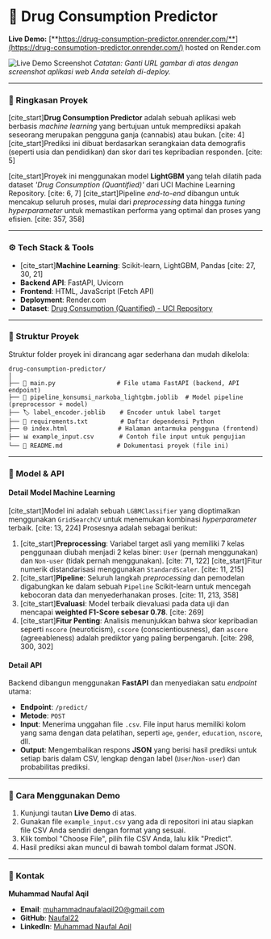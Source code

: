 # 🚀 Drug Consumption Predictor

**Live Demo:** [**https://drug-consumption-predictor.onrender.com/**](https://drug-consumption-predictor.onrender.com/) hosted on Render.com

![Live Demo Screenshot](https://i.imgur.com/your-screenshot-url.png) 
*Catatan: Ganti URL gambar di atas dengan screenshot aplikasi web Anda setelah di-deploy.*

---

### 📝 Ringkasan Proyek

[cite_start]**Drug Consumption Predictor** adalah sebuah aplikasi web berbasis *machine learning* yang bertujuan untuk memprediksi apakah seseorang merupakan pengguna ganja (cannabis) atau bukan. [cite: 4] [cite_start]Prediksi ini dibuat berdasarkan serangkaian data demografis (seperti usia dan pendidikan) dan skor dari tes kepribadian responden. [cite: 5]

[cite_start]Proyek ini menggunakan model **LightGBM** yang telah dilatih pada dataset *'Drug Consumption (Quantified)'* dari UCI Machine Learning Repository. [cite: 6, 7] [cite_start]Pipeline *end-to-end* dibangun untuk mencakup seluruh proses, mulai dari *preprocessing* data hingga *tuning hyperparameter* untuk memastikan performa yang optimal dan proses yang efisien. [cite: 357, 358]

---

### ⚙️ Tech Stack & Tools

-   [cite_start]**Machine Learning**: Scikit-learn, LightGBM, Pandas [cite: 27, 30, 21]
-   **Backend API**: FastAPI, Uvicorn
-   **Frontend**: HTML, JavaScript (Fetch API)
-   **Deployment**: Render.com
-   **Dataset**: [Drug Consumption (Quantified) - UCI Repository](https://archive.ics.uci.edu/dataset/373/drug-consumption-quantified)

---

### 📂 Struktur Proyek

Struktur folder proyek ini dirancang agar sederhana dan mudah dikelola:

```
drug-consumption-predictor/
│
├── 🚀 main.py                 # File utama FastAPI (backend, API endpoint)
├── 🧠 pipeline_konsumsi_narkoba_lightgbm.joblib  # Model pipeline (preprocessor + model)
├── 🏷️ label_encoder.joblib    # Encoder untuk label target
├── 📄 requirements.txt         # Daftar dependensi Python
├── 🌐 index.html              # Halaman antarmuka pengguna (frontend)
├── 📊 example_input.csv       # Contoh file input untuk pengujian
└── 📖 README.md               # Dokumentasi proyek (file ini)
```

---

### 🧠 Model & API

#### Detail Model Machine Learning
[cite_start]Model ini adalah sebuah `LGBMClassifier` yang dioptimalkan menggunakan `GridSearchCV` untuk menemukan kombinasi *hyperparameter* terbaik. [cite: 13, 224] Prosesnya adalah sebagai berikut:
1.  [cite_start]**Preprocessing**: Variabel target asli yang memiliki 7 kelas penggunaan diubah menjadi 2 kelas biner: `User` (pernah menggunakan) dan `Non-user` (tidak pernah menggunakan). [cite: 71, 122] [cite_start]Fitur numerik distandarisasi menggunakan `StandardScaler`. [cite: 11, 215]
2.  [cite_start]**Pipeline**: Seluruh langkah *preprocessing* dan pemodelan digabungkan ke dalam sebuah `Pipeline` Scikit-learn untuk mencegah kebocoran data dan menyederhanakan proses. [cite: 11, 213, 358]
3.  [cite_start]**Evaluasi**: Model terbaik dievaluasi pada data uji dan mencapai **weighted F1-Score sebesar 0.78**. [cite: 269]
4.  [cite_start]**Fitur Penting**: Analisis menunjukkan bahwa skor kepribadian seperti `nscore` (neuroticism), `cscore` (conscientiousness), dan `ascore` (agreeableness) adalah prediktor yang paling berpengaruh. [cite: 298, 300, 302]

#### Detail API
Backend dibangun menggunakan **FastAPI** dan menyediakan satu *endpoint* utama:

-   **Endpoint**: `/predict/`
-   **Metode**: `POST`
-   **Input**: Menerima unggahan file `.csv`. File input harus memiliki kolom yang sama dengan data pelatihan, seperti `age`, `gender`, `education`, `nscore`, dll.
-   **Output**: Mengembalikan respons **JSON** yang berisi hasil prediksi untuk setiap baris dalam CSV, lengkap dengan label (`User`/`Non-user`) dan probabilitas prediksi.

---

### 🚀 Cara Menggunakan Demo

1.  Kunjungi tautan **Live Demo** di atas.
2.  Gunakan file `example_input.csv` yang ada di repositori ini atau siapkan file CSV Anda sendiri dengan format yang sesuai.
3.  Klik tombol "Choose File", pilih file CSV Anda, lalu klik "Predict".
4.  Hasil prediksi akan muncul di bawah tombol dalam format JSON.

---

### 🙋 Kontak

**Muhammad Naufal Aqil**
-   **Email**: muhammadnaufalaqil20@gmail.com
-   **GitHub**: [Naufal22](https://github.com/Naufal22)
-   **LinkedIn**: [Muhammad Naufal Aqil](https://www.linkedin.com/in/muhammad-naufal-aqil-b6114424a/)